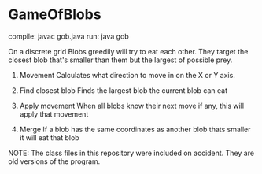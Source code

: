 # GameOfBlobs
compile: javac gob.java
run: java gob

On a discrete grid Blobs greedily will try to eat each other. They target the closest blob that's smaller than them but the largest 
of possible prey.

1) Movement
   Calculates what direction to move in on the X or Y axis.

2) Find closest blob
    Finds the largest blob the current blob can eat

3) Apply movement
    When all blobs know their next move if any, this will apply that movement
    
4) Merge
    If a blob has the same coordinates as another blob thats smaller it will eat that blob

NOTE: The class files in this repository were included on accident. They are old versions of the program.
